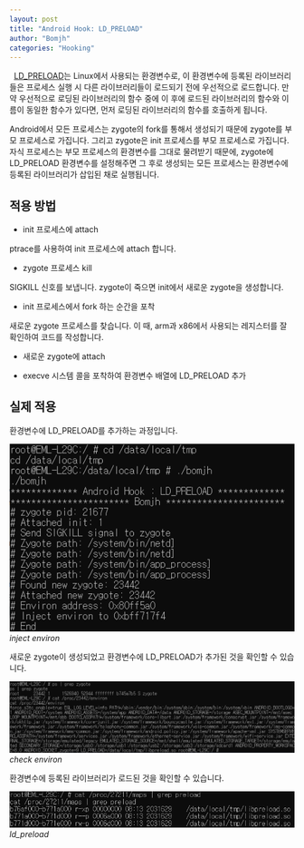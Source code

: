 ```yaml
---
layout: post
title: "Android Hook: LD_PRELOAD"
author: "Bomjh"
categories: "Hooking"
---
```


&nbsp;
[LD_PRELOAD](http://man7.org/linux/man-pages/man8/ld.so.8.html)는 Linux에서 사용되는 환경변수로, 이 환경변수에 등록된 라이브러리들은 프로세스 실행 시 다른 라이브러리들이 로드되기 전에 우선적으로 로드합니다. 만약 우선적으로 로딩된 라이브러리의 함수 중에 이 후에 로드된 라이브러리의 함수와 이름이 동일한 함수가 있다면, 먼저 로딩된 라이브러리의 함수를 호출하게 됩니다.

Android에서 모든 프로세스는 zygote의 fork를 통해서 생성되기 때문에 zygote를 부모 프로세스로 가집니다. 그리고 zygote은 init 프로세스를 부모 프로세스로 가집니다. 자식 프로세스는 부모 프로세스의 환경변수를 그대로 물려받기 때문에, zygote에 LD_PRELOAD 환경변수를 설정해주면 그 후로 생성되는 모든 프로세스는 환경변수에 등록된 라이브러리가 삽입된 채로 실행됩니다.

## 적용 방법

* init 프로세스에 attach

ptrace를 사용하여 init 프로세스에 attach 합니다.

* zygote 프로세스 kill

SIGKILL 신호를 보냅니다. zygote이 죽으면 init에서 새로운 zygote을 생성합니다.

* init 프로세스에서 fork 하는 순간을 포착

새로운 zygote 프로세스를 찾습니다. 이 때, arm과 x86에서 사용되는 레지스터를 잘 확인하여 코드를 작성합니다.

* 새로운 zygote에 attach

* execve 시스템 콜을 포착하여 환경변수 배열에 LD_PRELOAD 추가

## 실제 적용

환경변수에 LD_PRELOAD를 추가하는 과정입니다.

![ldpreload1](https://raw.githubusercontent.com/bomjh/bomjh.github.io/master/assets/ldpreload1.png)
_inject environ_

새로운 zygote이 생성되었고 환경변수에 LD_PRELOAD가 추가된 것을 확인할 수 있습니다.

![ldpreload2](https://raw.githubusercontent.com/bomjh/bomjh.github.io/master/assets/ldpreload2.png)
_check environ_

환경변수에 등록된 라이브러리가 로드된 것을 확인할 수 있습니다.

![ldpreload3](https://raw.githubusercontent.com/bomjh/bomjh.github.io/master/assets/ldpreload3.png)
_ld_preload_

